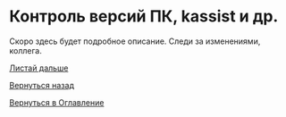 # Контроль версий ПК, kassist и др.

Скоро здесь будет подробное описание. Следи за изменениями, коллега.

[Листай дальше](070-DB-errors.md)

[Вернуться назад](060-dashboards.md)

[Вернуться в Оглавление](Readme.md)
